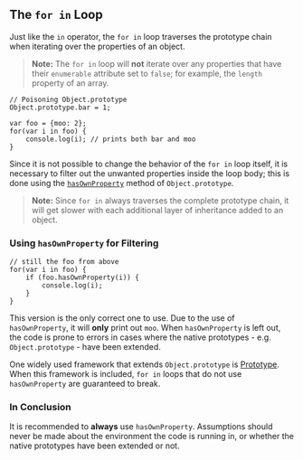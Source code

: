 ## The `for in` Loop

Just like the `in` operator, the `for in` loop traverses the prototype
chain when iterating over the properties of an object.

> **Note:** The `for in` loop will **not** iterate over any properties that 
> have their `enumerable` attribute set to `false`; for example, the `length` 
> property of an array.
    
    // Poisoning Object.prototype
    Object.prototype.bar = 1;

    var foo = {moo: 2};
    for(var i in foo) {
        console.log(i); // prints both bar and moo
    }

Since it is not possible to change the behavior of the `for in` loop itself, it
is necessary to filter out the unwanted properties inside the loop body; 
this is done using the [`hasOwnProperty`](#object.hasownproperty) method of 
`Object.prototype`.

> **Note:** Since `for in` always traverses the complete prototype chain, it
> will get slower with each additional layer of inheritance added to an object.

### Using `hasOwnProperty` for Filtering

    // still the foo from above
    for(var i in foo) {
        if (foo.hasOwnProperty(i)) {
            console.log(i);
        }
    }

This version is the only correct one to use. Due to the use of `hasOwnProperty`, it
will **only** print out `moo`. When `hasOwnProperty` is left out, the code is 
prone to errors in cases where the native prototypes - e.g. `Object.prototype` - 
have been extended.

One widely used framework that extends `Object.prototype` is [Prototype][1].
When this framework is included, `for in` loops that do not use
`hasOwnProperty` are guaranteed to break.

### In Conclusion

It is recommended to **always** use `hasOwnProperty`. Assumptions should never
be made about the environment the code is running in, or whether the native
prototypes have been extended or not.

[1]: http://www.prototypejs.org/

